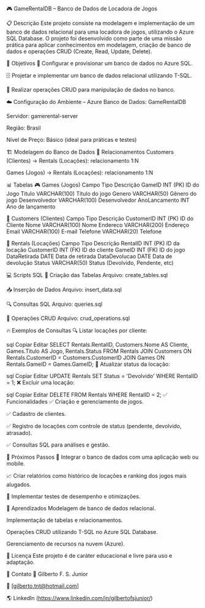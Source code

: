 🎮 GameRentalDB – Banco de Dados de Locadora de Jogos

📋 Descrição
Este projeto consiste na modelagem e implementação de um banco de dados relacional para uma locadora de jogos, utilizando o Azure SQL Database. O projeto foi desenvolvido como parte de uma missão prática para aplicar conhecimentos em modelagem, criação de banco de dados e operações CRUD (Create, Read, Update, Delete).

🎯 Objetivos
🔧 Configurar e provisionar um banco de dados no Azure SQL.

🗄️ Projetar e implementar um banco de dados relacional utilizando T-SQL.

💾 Realizar operações CRUD para manipulação de dados no banco.

☁️ Configuração do Ambiente – Azure
Banco de Dados: GameRentalDB

Servidor: gamerental-server

Região: Brasil

Nível de Preço: Básico (ideal para práticas e testes)

🏗️ Modelagem do Banco de Dados
🔗 Relacionamentos
Customers (Clientes) → Rentals (Locações): relacionamento 1:N

Games (Jogos) → Rentals (Locações): relacionamento 1:N

📊 Tabelas
🎮 Games (Jogos)
Campo	Tipo	Descrição
GameID	INT (PK)	ID do Jogo
Titulo	VARCHAR(100)	Título do jogo
Genero	VARCHAR(50)	Gênero do jogo
Desenvolvedor	VARCHAR(100)	Desenvolvedor
AnoLancamento	INT	Ano de lançamento

👥 Customers (Clientes)
Campo	Tipo	Descrição
CustomerID	INT (PK)	ID do Cliente
Nome	VARCHAR(100)	Nome
Endereco	VARCHAR(200)	Endereço
Email	VARCHAR(100)	E-mail
Telefone	VARCHAR(20)	Telefone

📄 Rentals (Locações)
Campo	Tipo	Descrição
RentalID	INT (PK)	ID da locação
CustomerID	INT (FK)	ID do cliente
GameID	INT (FK)	ID do jogo
DataRetirada	DATE	Data de retirada
DataDevolucao	DATE	Data de devolução
Status	VARCHAR(50)	Status (Devolvido, Pendente, etc)

💻 Scripts SQL
🔨 Criação das Tabelas
Arquivo: create_tables.sql

📥 Inserção de Dados
Arquivo: insert_data.sql

🔍 Consultas SQL
Arquivo: queries.sql

🔄 Operações CRUD
Arquivo: crud_operations.sql

🔥 Exemplos de Consultas
🔍 Listar locações por cliente:

sql
Copiar
Editar
SELECT Rentals.RentalID, Customers.Nome AS Cliente, Games.Titulo AS Jogo, Rentals.Status
FROM Rentals
JOIN Customers ON Rentals.CustomerID = Customers.CustomerID
JOIN Games ON Rentals.GameID = Games.GameID;
📝 Atualizar status da locação:

sql
Copiar
Editar
UPDATE Rentals
SET Status = 'Devolvido'
WHERE RentalID = 1;
❌ Excluir uma locação:

sql
Copiar
Editar
DELETE FROM Rentals
WHERE RentalID = 2;
✅ Funcionalidades
✅ Criação e gerenciamento de jogos.

✅ Cadastro de clientes.

✅ Registro de locações com controle de status (pendente, devolvido, atrasado).

✅ Consultas SQL para análises e gestão.

🚀 Próximos Passos
🔗 Integrar o banco de dados com uma aplicação web ou mobile.

📈 Criar relatórios como histórico de locações e ranking dos jogos mais alugados.

🔧 Implementar testes de desempenho e otimizações.

🧠 Aprendizados
Modelagem de banco de dados relacional.

Implementação de tabelas e relacionamentos.

Operações CRUD utilizando T-SQL no Azure SQL Database.

Gerenciamento de recursos na nuvem (Azure).

📜 Licença
Este projeto é de caráter educacional e livre para uso e adaptação.

🤝 Contato
💼 Gilberto F. S. Junior

📧 [gilberto.tnt@hotmail.com]

🌎 LinkedIn (https://www.linkedin.com/in/gilbertofsjunior/)
